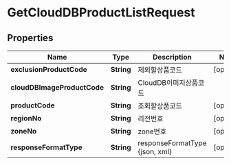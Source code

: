 
# GetCloudDBProductListRequest

## Properties
Name | Type | Description | Notes
------------ | ------------- | ------------- | -------------
**exclusionProductCode** | **String** | 제외할상품코드 |  [optional]
**cloudDBImageProductCode** | **String** | CloudDB이미지상품코드 | 
**productCode** | **String** | 조회할상품코드 |  [optional]
**regionNo** | **String** | 리전번호 |  [optional]
**zoneNo** | **String** | zone번호 |  [optional]
**responseFormatType** | **String** | responseFormatType {json, xml} |  [optional]



